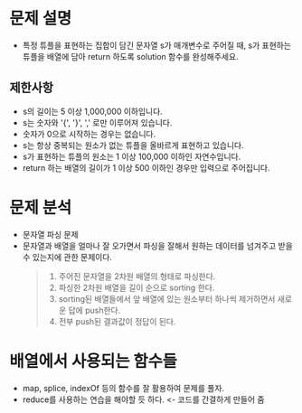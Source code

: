 # 문제 설명

- 특정 튜플을 표현하는 집합이 담긴 문자열 s가 매개변수로 주어질 때, s가 표현하는 튜플을 배열에 담아 return 하도록 solution 함수를 완성해주세요.

## 제한사항

- s의 길이는 5 이상 1,000,000 이하입니다.
- s는 숫자와 '{', '}', ',' 로만 이루어져 있습니다.
- 숫자가 0으로 시작하는 경우는 없습니다.
- s는 항상 중복되는 원소가 없는 튜플을 올바르게 표현하고 있습니다.
- s가 표현하는 튜플의 원소는 1 이상 100,000 이하인 자연수입니다.
- return 하는 배열의 길이가 1 이상 500 이하인 경우만 입력으로 주어집니다.

# 문제 분석

- 문자열 파싱 문제
- 문자열과 배열을 얼마나 잘 오가면서 파싱을 잘해서 원하는 데이터를 넘겨주고 받을 수 있는지에 관한 문제이다.
  > 1. 주어진 문자열을 2차원 배열의 형태로 파싱한다.
  > 2. 파싱한 2차원 배열을 길이 순으로 sorting 한다.
  > 3. sorting된 배열들에서 앞 배열에 있는 원소부터 하나씩 제거하면서 새로운 답에 push한다.
  > 4. 전부 push된 결과값이 정답이 된다.

# 배열에서 사용되는 함수들

- map, splice, indexOf 등의 함수를 잘 활용하여 문제를 풀자.
- reduce를 사용하는 연습을 해야할 듯 하다. <- 코드를 간결하게 만들어 줌
